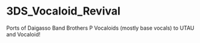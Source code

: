 # 3DS_Vocaloid_Revival
Ports of Daigasso Band Brothers P Vocaloids (mostly base vocals) to UTAU and Vocaloid!

